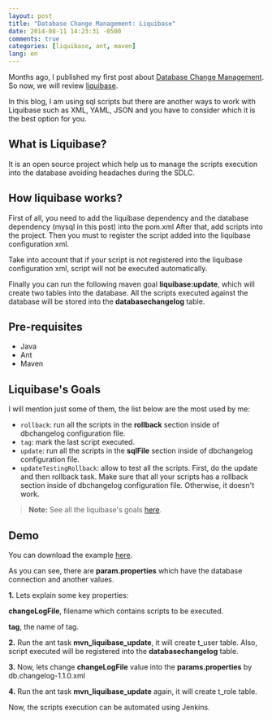 ```yaml
---
layout: post
title: "Database Change Management: Liquibase"
date: 2014-08-11 14:23:31 -0500
comments: true
categories: [liquibase, ant, maven]
lang: en
---
```


Months ago, I published my first post about [Database Change Management](http://eddumelendez.github.io/blog/2014/03/27/database-change-management). So now, we will review [liquibase](http://www.liquibase.org).

In this blog, I am using sql scripts but there are another ways to work with Liquibase such as XML, YAML, JSON and you have to consider which it is the best option for you.

## What is Liquibase?
It is an open source project which help us to manage the scripts execution into the database avoiding headaches during the SDLC.

## How liquibase works?
First of all, you need to add the liquibase dependency and the database dependency (mysql in this post) into the pom.xml
After that, add scripts into the project. Then you must to register the script added into the liquibase configuration xml.

Take into account that if your script is not registered into the liquibase configuration xml, script will not be executed automatically.

Finally you can run the following maven goal **liquibase:update**, which will create two tables into the database. All the scripts executed against the database will be stored into the **databasechangelog** table.

## Pre-requisites
* Java
* Ant
* Maven

## Liquibase's Goals

I will mention just some of them, the list below are the most used by me:

* `rollback`: run all the scripts in the **rollback** section inside of dbchangelog configuration file.
* `tag`: mark the last script executed.
* `update`: run all the scripts in the **sqlFile** section inside of dbchangelog configuration file.
* `updateTestingRollback`: allow to test all the scripts. First, do the update and then rollback task. Make sure that all your scripts has a rollback section inside of dbchangelog configuration file. Otherwise, it doesn't work.

> **Note:** See all the liquibase's goals [here](http://www.liquibase.org/documentation/maven/).

## Demo
You can download the example [here](https://github.com/eddumelendez/liquibase-demo).

As you can see, there are **param.properties** which have the database connection and another values.

**1.** Lets explain some key properties:

**changeLogFile**, filename which contains scripts to be executed.

**tag**, the name of tag.

**2.** Run the ant task **mvn_liquibase_update**, it will create t_user table. Also, script executed will be registered into the **databasechangelog** table.

**3.** Now, lets change **changeLogFile** value into the **params.properties** by db.changelog-1.1.0.xml

**4.** Run the ant task **mvn_liquibase_update** again, it will create t_role table.

Now, the scripts execution can be automated using Jenkins.
